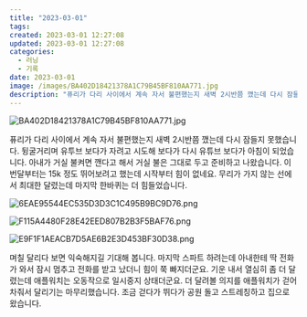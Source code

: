 ```yaml
---
title: "2023-03-01"
tags:
created: 2023-03-01 12:27:08
updated: 2023-03-01 12:27:08
categories:
  - 러닝
  - 기록
date: 2023-03-01
image: /images/BA402D18421378A1C79B45BF810AA771.jpg
description: "퓨리가 다리 사이에서 계속 자서 불편했는지 새벽 2시반쯤 깼는데 다시 잠들지 못했습니다. 뒹굴거리며 유투브 보다가 자려고 시도해 보다가 다시 유튜브 보다가 아침이 되었습니다. 아내가 거실 불켜면 깬다고 해서 거실 불은 그대로 두고 준비하고 나왔습니다. 이번달부터는 15k 정도 뛰어보려고"
---
```


![BA402D18421378A1C79B45BF810AA771.jpg](/images/BA402D18421378A1C79B45BF810AA771.jpg)
 
 

퓨리가 다리 사이에서 계속 자서 불편했는지 새벽 2시반쯤 깼는데 다시 잠들지 못했습니다. 뒹굴거리며 유투브 보다가 자려고 시도해 보다가 다시 유튜브 보다가 아침이 되었습니다.
아내가 거실 불켜면 깬다고 해서 거실 불은 그대로 두고 준비하고 나왔습니다. 이번달부터는 15k 정도 뛰어보려고 했는데 시작부터 힘이 없네요. 무리가 가지 않는 선에서 최대한 달렸는데 마지막 한바퀴는 더 힘들었습니다.

 
 ![6EAE95544EC535D3D3C1C495B9BC9D76.png](/images/6EAE95544EC535D3D3C1C495B9BC9D76.png)
 
 

 
 ![F115A4480F28E42EED807B2B3F5BAF76.png](/images/F115A4480F28E42EED807B2B3F5BAF76.png)
 
 

 
 ![E9F1F1AEACB7D5AE6B2E3D453BF30D38.png](/images/E9F1F1AEACB7D5AE6B2E3D453BF30D38.png)
 
 

며칠 달리다 보면 익숙해지길 기대해 봅니다. 
마지막 스파트 하려는데 아내한테 딱 전화가 와서 잠시 멈추고 전화를 받고 났더니 힘이 쭉 빠지더군요. 기운 내서 열심히 좀 더 달렸는데 애플워치는 오동작으로 일시중지 상태더군요. 더 달려볼 의지를 애플워치가 걷어차줘서 달리기는 마무리했습니다. 
조금 걷다가 뛰다가 공원 돌고 스트레칭하고 집으로 왔습니다.
